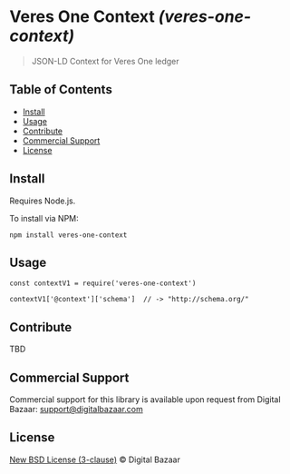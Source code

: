 # Veres One Context _(veres-one-context)_

> JSON-LD Context for Veres One ledger

## Table of Contents

- [Install](#install)
- [Usage](#usage)
- [Contribute](#contribute)
- [Commercial Support](#commercial-support)
- [License](#license)

## Install

Requires Node.js.

To install via NPM:

```
npm install veres-one-context
```

## Usage

```
const contextV1 = require('veres-one-context')

contextV1['@context']['schema']  // -> "http://schema.org/"
```

## Contribute

TBD

## Commercial Support

Commercial support for this library is available upon request from
Digital Bazaar: support@digitalbazaar.com

## License

[New BSD License (3-clause)](LICENSE) © Digital Bazaar
